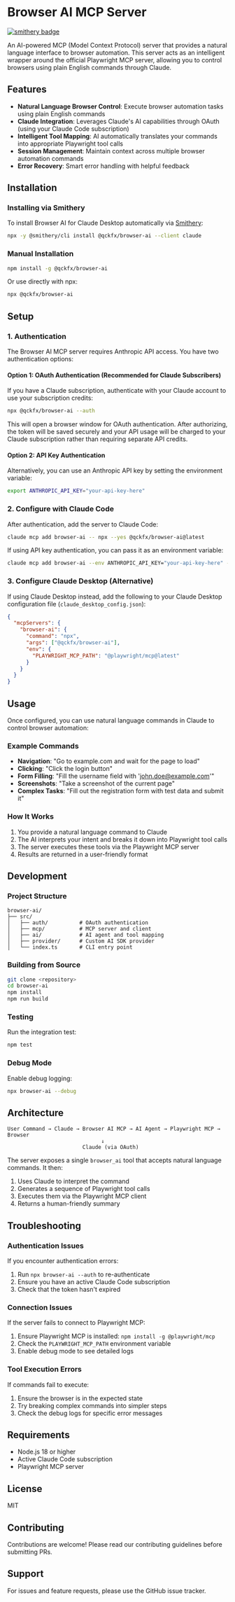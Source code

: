# Browser AI MCP Server

[![smithery badge](https://smithery.ai/badge/@qckfx/browser-ai)](https://smithery.ai/server/@qckfx/browser-ai)

An AI-powered MCP (Model Context Protocol) server that provides a natural language interface to browser automation. This server acts as an intelligent wrapper around the official Playwright MCP server, allowing you to control browsers using plain English commands through Claude.

## Features

- **Natural Language Browser Control**: Execute browser automation tasks using plain English commands
- **Claude Integration**: Leverages Claude's AI capabilities through OAuth (using your Claude Code subscription)
- **Intelligent Tool Mapping**: AI automatically translates your commands into appropriate Playwright tool calls
- **Session Management**: Maintain context across multiple browser automation commands
- **Error Recovery**: Smart error handling with helpful feedback

## Installation

### Installing via Smithery

To install Browser AI for Claude Desktop automatically via [Smithery](https://smithery.ai/server/@qckfx/browser-ai):

```bash
npx -y @smithery/cli install @qckfx/browser-ai --client claude
```

### Manual Installation
```bash
npm install -g @qckfx/browser-ai
```

Or use directly with npx:

```bash
npx @qckfx/browser-ai
```

## Setup

### 1. Authentication

The Browser AI MCP server requires Anthropic API access. You have two authentication options:

#### Option 1: OAuth Authentication (Recommended for Claude Subscribers)
If you have a Claude subscription, authenticate with your Claude account to use your subscription credits:

```bash
npx @qckfx/browser-ai --auth
```

This will open a browser window for OAuth authentication. After authorizing, the token will be saved securely and your API usage will be charged to your Claude subscription rather than requiring separate API credits.

#### Option 2: API Key Authentication
Alternatively, you can use an Anthropic API key by setting the environment variable:

```bash
export ANTHROPIC_API_KEY="your-api-key-here"
```

### 2. Configure with Claude Code

After authentication, add the server to Claude Code:

```bash
claude mcp add browser-ai -- npx --yes @qckfx/browser-ai@latest
```

If using API key authentication, you can pass it as an environment variable:

```bash
claude mcp add browser-ai --env ANTHROPIC_API_KEY="your-api-key-here" -- npx --yes @qckfx/browser-ai@latest
```

### 3. Configure Claude Desktop (Alternative)

If using Claude Desktop instead, add the following to your Claude Desktop configuration file (`claude_desktop_config.json`):

```json
{
  "mcpServers": {
    "browser-ai": {
      "command": "npx",
      "args": ["@qckfx/browser-ai"],
      "env": {
        "PLAYWRIGHT_MCP_PATH": "@playwright/mcp@latest"
      }
    }
  }
}
```

## Usage

Once configured, you can use natural language commands in Claude to control browser automation:

### Example Commands

- **Navigation**: "Go to example.com and wait for the page to load"
- **Clicking**: "Click the login button"
- **Form Filling**: "Fill the username field with 'john.doe@example.com'"
- **Screenshots**: "Take a screenshot of the current page"
- **Complex Tasks**: "Fill out the registration form with test data and submit it"

### How It Works

1. You provide a natural language command to Claude
2. The AI interprets your intent and breaks it down into Playwright tool calls
3. The server executes these tools via the Playwright MCP server
4. Results are returned in a user-friendly format

## Development

### Project Structure

```
browser-ai/
├── src/
│   ├── auth/          # OAuth authentication
│   ├── mcp/           # MCP server and client
│   ├── ai/            # AI agent and tool mapping
│   ├── provider/      # Custom AI SDK provider
│   └── index.ts       # CLI entry point
```

### Building from Source

```bash
git clone <repository>
cd browser-ai
npm install
npm run build
```

### Testing

Run the integration test:

```bash
npm test
```

### Debug Mode

Enable debug logging:

```bash
npx browser-ai --debug
```

## Architecture

```
User Command → Claude → Browser AI MCP → AI Agent → Playwright MCP → Browser
                              ↓
                        Claude (via OAuth)
```

The server exposes a single `browser_ai` tool that accepts natural language commands. It then:

1. Uses Claude to interpret the command
2. Generates a sequence of Playwright tool calls
3. Executes them via the Playwright MCP client
4. Returns a human-friendly summary

## Troubleshooting

### Authentication Issues

If you encounter authentication errors:

1. Run `npx browser-ai --auth` to re-authenticate
2. Ensure you have an active Claude Code subscription
3. Check that the token hasn't expired

### Connection Issues

If the server fails to connect to Playwright MCP:

1. Ensure Playwright MCP is installed: `npm install -g @playwright/mcp`
2. Check the `PLAYWRIGHT_MCP_PATH` environment variable
3. Enable debug mode to see detailed logs

### Tool Execution Errors

If commands fail to execute:

1. Ensure the browser is in the expected state
2. Try breaking complex commands into simpler steps
3. Check the debug logs for specific error messages

## Requirements

- Node.js 18 or higher
- Active Claude Code subscription
- Playwright MCP server

## License

MIT

## Contributing

Contributions are welcome! Please read our contributing guidelines before submitting PRs.

## Support

For issues and feature requests, please use the GitHub issue tracker.
